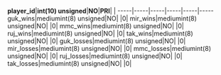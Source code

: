 **player\_id**|**int(10) unsigned**|**NO**|**PRI**| | 
-----|-----|-----|-----|-----|-----
guk\_wins|mediumint(8) unsigned|NO| |0| 
mir\_wins|mediumint(8) unsigned|NO| |0| 
mmc\_wins|mediumint(8) unsigned|NO| |0| 
ruj\_wins|mediumint(8) unsigned|NO| |0| 
tak\_wins|mediumint(8) unsigned|NO| |0| 
guk\_losses|mediumint(8) unsigned|NO| |0| 
mir\_losses|mediumint(8) unsigned|NO| |0| 
mmc\_losses|mediumint(8) unsigned|NO| |0| 
ruj\_losses|mediumint(8) unsigned|NO| |0| 
tak\_losses|mediumint(8) unsigned|NO| |0| 